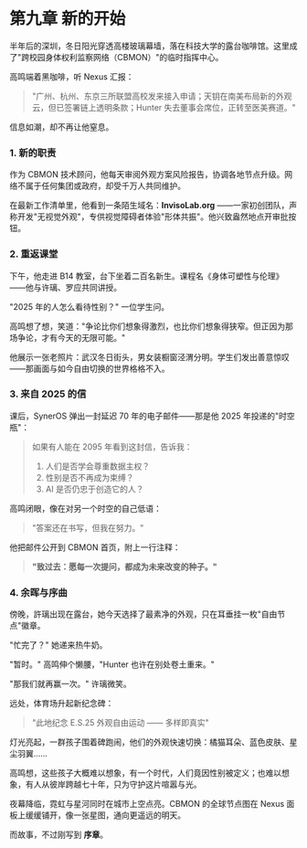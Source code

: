 # 第九章 新的开始

半年后的深圳，冬日阳光穿透高楼玻璃幕墙，落在科技大学的露台咖啡馆。这里成了"跨校园身体权利监察网络（CBMON）"的临时指挥中心。

高鸣端着黑咖啡，听 Nexus 汇报：

> "广州、杭州、东京三所联盟高校发来接入申请；天钥在南美布局新的外观云，但已签署链上透明条款；Hunter 失去董事会席位，正转至医美赛道。"

信息如潮，却不再让他窒息。

### 1. 新的职责

作为 CBMON 技术顾问，他每天审阅外观方案风险报告，协调各地节点升级。网络不属于任何集团或政府，却受千万人共同维护。

在最新工作清单里，他看到一条陌生域名：**InvisoLab.org** ——一家初创团队，声称开发"无视觉外观"，专供视觉障碍者体验"形体共振"。他兴致盎然地点开审批按钮。

### 2. 重返课堂

下午，他走进 B14 教室，台下坐着二百名新生。课程名《身体可塑性与伦理》——他与许璃、罗应共同讲授。

"2025 年的人怎么看待性别？" 一位学生问。

高鸣想了想，笑道："争论比你们想象得激烈，也比你们想象得狭窄。但正因为那场争论，才有今天的无限可能。"

他展示一张老照片：武汉冬日街头，男女装橱窗泾渭分明。学生们发出善意惊叹——那画面与如今自由切换的世界格格不入。

### 3. 来自 2025 的信

课后，SynerOS 弹出一封延迟 70 年的电子邮件——那是他 2025 年投递的"时空瓶"：

> 如果有人能在 2095 年看到这封信，告诉我：
> 
> 1. 人们是否学会尊重数据主权？
> 2. 性别是否不再成为束缚？
> 3. AI 是否仍忠于创造它的人？

高鸣闭眼，像在对另一个时空的自己低语：

> "答案还在书写，但我在努力。"

他把邮件公开到 CBMON 首页，附上一行注释：

> **"致过去：愿每一次提问，都成为未来改变的种子。"**

### 4. 余晖与序曲

傍晚，許璃出现在露台，她今天选择了最素净的外观，只在耳垂挂一枚"自由节点"徽章。

"忙完了？" 她递来热牛奶。

"暂时。" 高鸣伸个懒腰，"Hunter 也许在别处卷土重来。"

"那我们就再赢一次。" 许璃微笑。

远处，体育场升起新纪念碑：

> "此地纪念 E.S.25 外观自由运动 —— 多样即真实"

灯光亮起，一群孩子围着碑跑闹，他们的外观快速切换：橘猫耳朵、蓝色皮肤、星尘羽翼……

高鸣想，这些孩子大概难以想象，有一个时代，人们竟因性别被定义；也难以想象，有人从彼岸跨越七十年，只为守护这片喧嚣与光。

夜幕降临，霓虹与星河同时在城市上空点亮。CBMON 的全球节点图在 Nexus 面板上缓缓铺开，像一张星图，通向更遥远的明天。

而故事，不过刚写到 **序章**。 